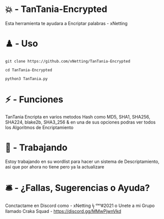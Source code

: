 # 💥 - TanTania-Encrypted

Esta herramienta te ayudara a Encriptar palabras - xNetting

# ♟ - Uso 

```

git clone https://github.com/xNetting/TanTania-Encrypted

cd TanTania-Encrypted

python3 TanTania.py

```


# ⚡ - Funciones

TanTania Encripta en varios metodos Hash como MD5, SHA1, SHA256, SHA224, blake2b, SHA3_256 & en una de sus opciones podras ver todos los Algoritmos de Encriptamiento

# 🌌 - Trabajando

Estoy trabajando en su wordlist para hacer un sistema de Descriptamiento, asi que por ahora no tiene pero ya la actualizare

# 🛎 - ¿Fallas, Sugerencias o Ayuda?

Conctactame en Discord como - xNetting ϟ ᶜᵏˢ#2021 o Unete a mi Grupo llamado Craka Squad - https://discord.gg/MMwPjwnVkd 
